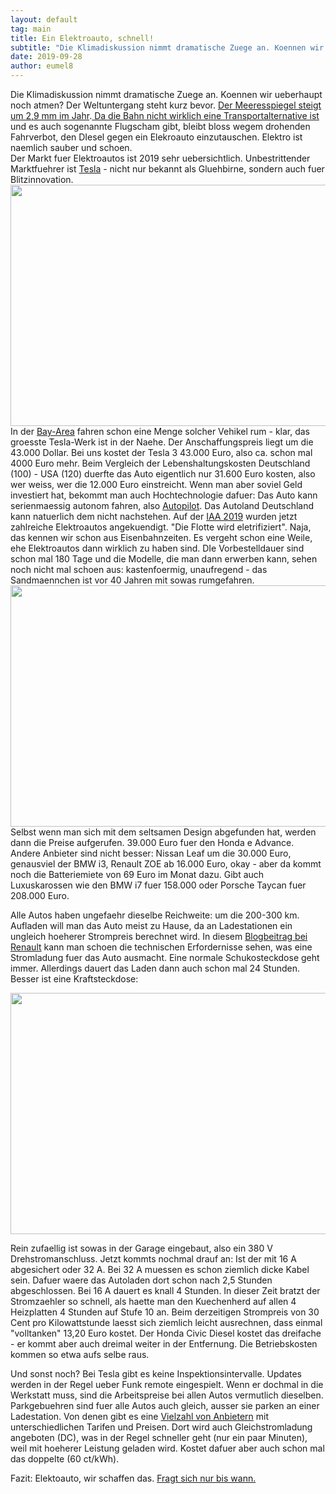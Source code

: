 ```yaml
---
layout: default
tag: main
title: Ein Elektroauto, schnell!
subtitle: "Die Klimadiskussion nimmt dramatische Zuege an. Koennen wir ueberhaupt noch atmen? Der Weltuntergang steht kurz bevor. Der Meeresspiegel steigt um 2,9 mm im Jahr. Da die Bahn nicht wirklich eine Transportalternative ist und es auch sogenannte Flugscham&hellip;"
date: 2019-09-28
author: eumel8
---
```


Die Klimadiskussion nimmt dramatische Zuege an. Koennen wir ueberhaupt noch atmen? Der Weltuntergang steht kurz bevor. <a href="https://wiki.bildungsserver.de/klimawandel/index.php/Aktueller_Meeresspiegelanstieg#Meeresspiegel.C3.A4nderungen">Der Meeresspiegel steigt um 2,9 mm im Jahr</a>.<a href="https://trends.google.de/trends/explore?date=all&amp;geo=DE&amp;q=Bahn%20St%C3%B6rung"> Da die Bahn nicht wirklich eine Transportalternative ist</a> und es auch sogenannte Flugscham gibt, bleibt bloss wegem drohenden Fahrverbot, den DIesel gegen ein Elekroauto einzutauschen. Elektro ist naemlich sauber und schoen.
<br/>
Der Markt fuer Elektroautos ist 2019 sehr uebersichtlich. Unbestrittender Marktfuehrer ist <a href="https://www.tesla.com/de_DE/models">Tesla</a> - nicht nur bekannt als Gluehbirne, sondern auch fuer Blitzinnovation. 
<img src="/unsupported/media/quick-uploads/ein-elektroauto-schnell/tesla.png" width="585" height="386"/>
In der <a href="https://goo.gl/maps/4W9DbqcacqkNjcFc9">Bay-Area</a> fahren schon eine Menge solcher Vehikel rum - klar, das groesste Tesla-Werk ist in der Naehe. Der Anschaffungspreis liegt um die 43.000 Dollar. Bei uns kostet der Tesla 3 43.000 Euro, also ca. schon mal 4000 Euro mehr. Beim Vergleich der Lebenshaltungskosten Deutschland (100) - USA (120) duerfte das Auto eigentlich nur 31.600 Euro kosten, also wer weiss, wer die 12.000 Euro einstreicht. Wenn man aber soviel Geld investiert hat, bekommt man auch Hochtechnologie dafuer: Das Auto kann serienmaessig autonom fahren, also <a href="https://vimeo.com/192179727">Autopilot</a>.
Das Autoland Deutschland kann natuerlich dem nicht nachstehen. Auf der <a href="https://www.autozeitung.de/iaa">IAA 2019</a> wurden jetzt zahlreiche Elektroautos angekuendigt. "Die Flotte wird eletrifiziert". Naja, das kennen wir schon aus Eisenbahnzeiten. Es vergeht schon eine Weile, ehe Elektroautos dann wirklich zu haben sind. DIe Vorbestelldauer sind schon mal 180 Tage und die Modelle, die man dann erwerben kann, sehen noch nicht mal schoen aus: kastenfoermig, unaufregend - das Sandmaennchen ist vor 40 Jahren mit sowas rumgefahren. 
<img src="/unsupported/media/quick-uploads/ein-elektroauto-schnell/honda-e.jpg" width="585" height="386"/>
Selbst wenn man sich mit dem seltsamen Design abgefunden hat, werden dann die Preise aufgerufen. 39.000 Euro fuer den Honda e Advance.
Andere Anbieter sind nicht besser: Nissan Leaf um die 30.000 Euro, genausviel der BMW i3, Renault ZOE ab 16.000 Euro, okay - aber da kommt noch die Batteriemiete von 69 Euro im Monat dazu. Gibt auch Luxuskarossen wie den BMW i7 fuer 158.000 oder Porsche Taycan fuer 208.000 Euro. 

Alle Autos haben ungefaehr dieselbe Reichweite: um die 200-300 km. Aufladen will man das Auto meist zu Hause, da an Ladestationen ein ungleich hoeherer Strompreis berechnet wird. In diesem <a href="https://blog.renault.de/neues-von-renault-elektroauto-zoe-aufladen-reichweite-erweitern/">Blogbeitrag bei Renault</a> kann man schoen die technischen Erfordernisse sehen, was eine Stromladung fuer das Auto ausmacht. Eine normale Schukosteckdose geht immer. Allerdings dauert das Laden dann auch schon mal 24 Stunden. Besser ist eine Kraftsteckdose:

<img src="/unsupported/media/quick-uploads/ein-elektroauto-schnell/kraftstrom.jpg" width="585" height="386"/>

Rein zufaellig ist sowas in der Garage eingebaut, also ein 380 V Drehstromanschluss. Jetzt kommts nochmal drauf an: Ist der mit 16 A abgesichert oder 32 A. Bei 32 A muessen es schon ziemlich dicke Kabel sein. Dafuer waere das Autoladen dort schon nach 2,5 Stunden abgeschlossen. Bei 16 A dauert es knall 4 Stunden. 
In dieser Zeit bratzt der Stromzaehler so schnell, als haette man den Kuechenherd auf allen 4 Heizplatten 4 Stunden auf Stufe 10 an. Beim derzeitigen Strompreis von 30 Cent pro Kilowattstunde laesst sich ziemlich leicht ausrechnen, dass einmal "volltanken" 13,20 Euro kostet. Der Honda Civic Diesel kostet das dreifache - er kommt aber auch dreimal weiter in der Entfernung. Die Betriebskosten kommen so etwa aufs selbe raus.

Und sonst noch? Bei Tesla gibt es keine Inspektionsintervalle. Updates werden in der Regel ueber Funk remote eingespielt. Wenn er dochmal in die Werkstatt muss, sind die Arbeitspreise bei allen Autos vermutlich dieselben. Parkgebuehren sind fuer alle Autos auch gleich, ausser sie parken an einer Ladestation. Von denen gibt es eine <a href="https://www.adac.de/rund-ums-fahrzeug/e-mobilitaet/laden/elektroauto-ladesaeulen-strompreise/">Vielzahl von Anbietern</a> mit unterschiedlichen Tarifen und Preisen. Dort wird auch Gleichstromladung angeboten (DC), was in der Regel schneller geht (nur ein paar Minuten), weil mit hoeherer Leistung geladen wird. Kostet dafuer aber auch schon mal das doppelte (60 ct/kWh). 

Fazit: Elektoauto, wir schaffen das. <a href="https://de.statista.com/statistik/daten/studie/244000/umfrage/neuzulassungen-von-elektroautos-in-deutschland/">Fragt sich nur bis wann.</a>
